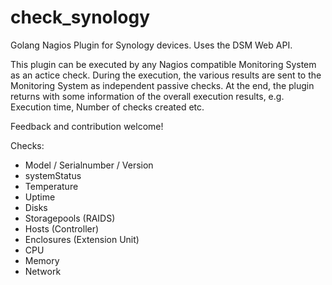 # check_synology

Golang Nagios Plugin for Synology devices. Uses the DSM Web API.

This plugin can be executed by any Nagios compatible Monitoring System as an actice check. During the execution, the various results are sent to the Monitoring System as independent passive checks. At the end, the plugin returns with some information of the overall execution results, e.g. Execution time, Number of checks created etc.

Feedback and contribution welcome!

Checks:
- Model / Serialnumber / Version
- systemStatus
- Temperature
- Uptime
- Disks
- Storagepools (RAIDS)
- Hosts (Controller)
- Enclosures (Extension Unit)
- CPU
- Memory
- Network

